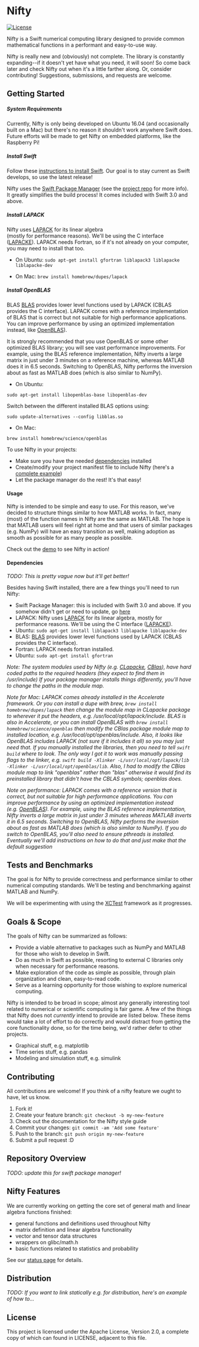 # Nifty

[![License](https://img.shields.io/hexpm/l/plug.svg)](LICENSE)

Nifty is a Swift numerical computing library designed to provide common 
mathematical functions in a performant and easy-to-use way.

Nifty is really new and (obviously) not complete. The library is constantly 
expanding--if it doesn't yet have what you need, it will soon! So come back 
later and check Nifty out when it's a little farther along. Or, consider 
contributing! Suggestions, submissions, and requests are welcome.

## Getting Started

##### System Requirements

Currently, Nifty is only being developed on Ubuntu 16.04 (and occasionally 
built on a Mac) but there's no reason it shouldn't work anywhere Swift does.
Future efforts will be made to get Nifty on embedded platforms, like the 
Raspberry Pi!

##### Install Swift

Follow these [instructions to install Swift](https://swift.org/getting-started/).
Our goal is to stay current as Swift develops, so use the latest release!

Nifty uses the [Swift Package Manager](https://swift.org/package-manager/) 
(see the [project repo](https://github.com/apple/swift-package-manager) for more 
info). It greatly simplifies the build process! It comes included with Swift 3.0
and above.

##### Install LAPACK

Nifty uses [LAPACK](http://www.netlib.org/lapack/) for its linear algebra  
(mostly for performance reasons). We'll be using the C interface 
([LAPACKE](http://www.netlib.org/lapack/lapacke.html)). LAPACK needs Fortran,
so if it's not already on your computer, you may need to install that too.

* On Ubuntu:
`sudo apt-get install gfortran liblapack3 liblapacke liblapacke-dev`

* On Mac:
`brew install homebrew/dupes/lapack`

##### Install OpenBLAS

BLAS [BLAS](http://www.netlib.org/blas/) provides lower level functions 
used by LAPACK (CBLAS provides the C interface). LAPACK comes with a 
reference implementation of BLAS that is correct but not suitable for high 
performance applications. You can improve performance by using an optimized
implementation instead, like [OpenBLAS](http://www.openblas.net/)).

It is strongly recommended that you use OpenBLAS or some other optimized 
BLAS library; you will see vast performance improvements. For example, 
using the BLAS reference implementation, Nifty inverts a large matrix in just 
under 3 minutes on a reference machine, whereas MATLAB does it in 6.5 seconds. 
Switching to OpenBLAS, Nifty performs the inversion about as fast as MATLAB 
does (which is also similar to NumPy).

* On Ubuntu:

`sudo apt-get install libopenblas-base libopenblas-dev`

Switch between the different installed BLAS options using:

`sudo update-alternatives --config libblas.so`

* On Mac:

`brew install homebrew/science/openblas`





To use Nifty in your projects:
- Make sure you have the needed [dependencies](#dependencies) installed
- Create/modify your project manifest file to include Nifty (here's a 
[complete example](https://github.com/nifty-swift/Nifty-demo))
- Let the package manager do the rest! It's that easy!

#### Usage

Nifty is intended to be simple and easy to use. For this reason, we've decided
to structure things similar to how MATLAB works. In fact, many (most) of the 
function names in Nifty are the same as MATLAB. The hope is that MATLAB users
will feel right at home and that users of similar packages (e.g. NumPy) will 
have an easy transition as well, making adoption as smooth as possible for as 
many people as possible.

Check out the [demo](https://github.com/nifty-swift/Nifty-demo) to see Nifty 
in action!

#### Dependencies

_TODO: This is pretty vague now but it'll get better!_

Besides having Swift installed, there are a few things you'll need to run Nifty:
- Swift Package Manager: this is included with Swift 3.0 and above. If you 
    somehow didn't get or need to update, go 
    [here](https://swift.org/package-manager/)
- LAPACK: Nifty uses [LAPACK](http://www.netlib.org/lapack/) for its 
    linear algebra, mostly for performance reasons. We'll be using the C 
    interface ([LAPACKE](http://www.netlib.org/lapack/lapacke.html)). 
 - Ubuntu: `sudo apt-get install liblapack3 liblapacke liblapacke-dev`
- BLAS: [BLAS](http://www.netlib.org/blas/) provides lower level functions 
    used by LAPACK (CBLAS provides the C interface). 
- Fortran: LAPACK needs fortran installed.
 - Ubuntu: `sudo apt-get install gfortran`

_Note: The system modules used by Nifty (e.g. 
[CLapacke](https://github.com/nifty-swift/CLapacke), 
[CBlas](https://github.com/nifty-swift/CBlas)), have hard coded paths to
the required headers (they expect to find them in /usr/include) If your
package manager installs things differently, you'll have to change the 
paths in the module map._

_Note for Mac: LAPACK comes already installed in the Accelerate framework. 
Or you can install a dupe with brew, `brew install homebrew/dupes/lapack` 
then change the module map in CLapacke package to wherever it put the 
headers, e.g. /usr/local/opt/lapack/include. BLAS is also in Accelerate,
or you can install OpenBLAS with `brew install homebrew/science/openblas`
then modify the CBlas package module map to installed location,
e.g. /usr/local/opt/openblas/include. Also, it looks like OpenBLAS includes
LAPACK (not sure if it includes it all) so you may just need that.
If you manually installed the libraries, then you need to tell `swift build`
where to look. The only way I got it to work was manually passing flags to 
the linker, e.g. `swift build -Xlinker -L/usr/local/opt/lapack/lib -Xlinker -L/usr/local/opt/openblas/lib`.
Also, I had to modify the CBlas module map to link "openblas" rather than "blas"
otherwise it would find its preinstalled library that didn't have the CBLAS symbols; 
openblas does._

_Note on performance: LAPACK comes with a reference version that is correct, 
but not suitable for high performance applications. You can improve performance 
by using an optimized implementation instead 	
(e.g. [OpenBLAS](http://www.openblas.net/)). For example, using the BLAS 
reference implementation, Nifty inverts a large matrix in just under 3 minutes 
whereas MATLAB inverts it in 6.5 seconds. Switching to OpenBLAS, Nifty performs
the inversion about as fast as MATLAB does (which is also similar to NumPy). 
If you do switch to OpenBLAS, you'll also need to ensure pthreads is installed.
Eventually we'll add instructions on how to do that and just make that the 
default suggestion_



## Tests and Benchmarks

The goal is for Nifty to provide correctness and performance similar to other 
numerical computing standards. We'll be testing and benchmarking against
MATLAB and NumPy.

We will be experimenting with using the 
[XCTest](https://github.com/apple/swift-corelibs-xctest) framework as it 
progresses.

## Goals & Scope
The goals of Nifty can be summarized as follows:
- Provide a viable alternative to packages such as NumPy and MATLAB for those
    who wish to develop in Swift.
- Do as much in Swift as possible, resorting to external C libraries only when
    necessary for performance reasons.    
- Make exploration of the code as simple as possible, through plain 
    organization and clean, easy-to-read code.
- Serve as a learning opportunity for those wishing to explore numerical 
    computing.

Nifty is intended to be broad in scope; almost any generally interesting tool
related to numerical or scientific computing is fair game. A few of the things
that Nifty does not *currently* intend to provide are listed below. These items
would take a lot of effort to do correctly and would distract from getting the 
core functionality done, so for the time being, we'd rather defer to other 
projects.
- Graphical stuff, e.g. matplotlib
- Time series stuff, e.g. pandas
- Modeling and simulation stuff, e.g. simulink

## Contributing

All contributions are welcome! If you think of a nifty feature we ought to 
have, let us know. 

1. Fork it!
2. Create your feature branch: `git checkout -b my-new-feature`
3. Check out the documentation for the Nifty style guide
4. Commit your changes: `git commit -am 'Add some feature'`
5. Push to the branch: `git push origin my-new-feature`
6. Submit a pull request :D



## Repository Overview

_TODO: update this for swift package manager!_



## Nifty Features

We are currently working on getting the core set of general math and linear algebra
functions finished:
- general functions and definitions used throughout Nifty
- matrix definition and linear algebra functionality
- vector and tensor data structures
- wrappers on glibc/math.h
- basic functions related to statistics and probability

See our [status page](Documents/Status.md) for details.



## Distribution

_TODO: If you want to link statically e.g. for distribution, here's an 
example of how to..._



## License

This project is licensed under the Apache License, Version 2.0, a complete copy of 
which can found in LICENSE, adjacent to this file.
